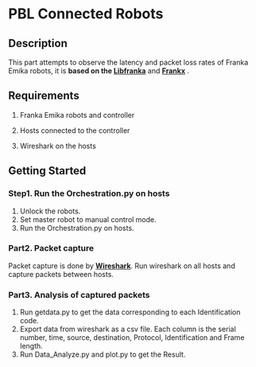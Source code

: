 # PBL Connected Robots

## Description

This part attempts to observe the latency and packet loss rates of Franka Emika robots, it is **based on the [Libfranka](https://frankaemika.github.io/docs/libfranka.html)** and **[Frankx](https://github.com/pantor/frankx)** .

## Requirements

1. Franka Emika robots and controller

2. Hosts connected to the controller

3. Wireshark on the hosts

## Getting Started

### Step1. Run the Orchestration.py on hosts

 1. Unlock the robots.
 2. Set master robot to manual control mode.
 3. Run the Orchestration.py on hosts.

### Part2. Packet capture

Packet capture is done by **[Wireshark](https://www.wireshark.org/)**. Run wireshark on all hosts and capture packets between hosts.

### Part3. Analysis of captured packets

 1. Run getdata.py to get the data corresponding to each Identification code.
 2. Export data from wireshark as a csv file. Each column is the serial number, time, source, destination, Protocol, Identification and Frame length.
 3. Run Data_Analyze.py and plot.py to get the Result.
